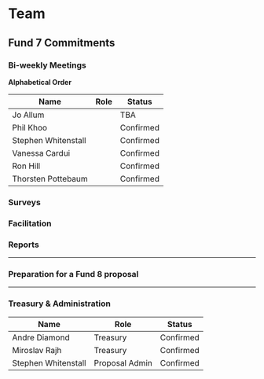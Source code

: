 # Team

## Fund 7 Commitments

### Bi-weekly Meetings

**Alphabetical Order**

| Name                | Role | Status    |
| ------------------- | ---- | --------- |
| Jo Allum            |      | TBA       |
| Phil Khoo           |      | Confirmed |
| Stephen Whitenstall |      | Confirmed |
| Vanessa Cardui      |      | Confirmed |
| Ron Hill            |      | Confirmed |
| Thorsten Pottebaum  |      | Confirmed |

### Surveys

### Facilitation

### **Reports**

***

### **Preparation for a Fund 8 proposal**

***

### Treasury & Administration

| Name                | Role           | Status    |
| ------------------- | -------------- | --------- |
| Andre Diamond       | Treasury       | Confirmed |
| Miroslav Rajh       | Treasury       | Confirmed |
| Stephen Whitenstall | Proposal Admin | Confirmed |

###
